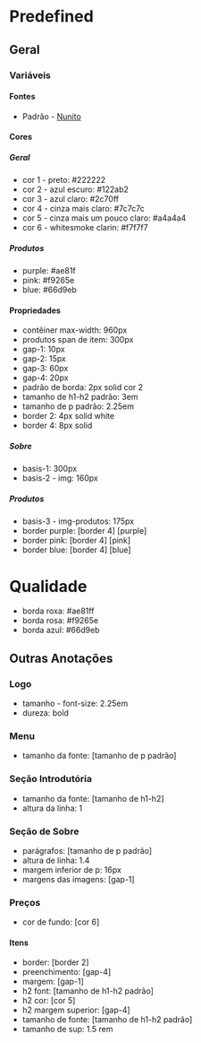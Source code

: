 # Predefined

## Geral
### Variáveis
#### Fontes
- Padrão - [Nunito](https://fonts.google.com/specimen/Nunito?query=nunito "Google Fonts")
#### Cores
##### Geral
- cor 1 - preto: #222222
- cor 2 - azul escuro: #122ab2
- cor 3 - azul claro: #2c70ff
- cor 4 - cinza mais claro: #7c7c7c
- cor 5 - cinza mais um pouco claro: #a4a4a4
- cor 6 - whitesmoke clarin: #f7f7f7

##### Produtos
- purple: #ae81f
- pink: #f9265e
- blue: #66d9eb

#### Propriedades
- contêiner max-width: 960px
- produtos span de item: 300px
- gap-1: 10px
- gap-2: 15px
- gap-3: 60px
- gap-4: 20px
- padrão de borda: 2px solid cor 2
- tamanho de h1-h2 padrão: 3em
- tamanho de p padrão: 2.25em
- border 2: 4px solid white
- border 4: 8px solid

##### Sobre
- basis-1: 300px
- basis-2 - img: 160px
##### Produtos
- basis-3 - img-produtos: 175px
- border purple: [border 4] [purple]
- border pink: [border 4] [pink]
- border blue: [border 4] [blue]

# Qualidade
- borda roxa: #ae81ff
- borda rosa: #f9265e
- borda azul: #66d9eb

## Outras Anotações
### Logo
- tamanho - font-size: 2.25em
- dureza: bold

### Menu
- tamanho da fonte: [tamanho de p padrão]

### Seção Introdutória
- tamanho da fonte: [tamanho de h1-h2]
- altura da linha: 1

### Seção de Sobre
- parágrafos: [tamanho de p padrão]
- altura de linha: 1.4
- margem inferior de p: 16px
- margens das imagens: [gap-1]

### Preços
- cor de fundo: [cor 6]
#### Itens
- border: [border 2]
- preenchimento: [gap-4]
- margem: [gap-1]
- h2 font: [tamanho de h1-h2 padrão]
- h2 cor: [cor 5]
- h2 margem superior: [gap-4]
- tamanho de fonte: [tamanho de h1-h2 padrão]
- tamanho de sup: 1.5 rem